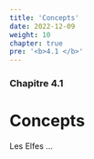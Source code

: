 ```yaml
---
title: 'Concepts'
date: 2022-12-09
weight: 10
chapter: true
pre: '<b>4.1 </b>'
---
```


### Chapitre 4.1

# Concepts

Les Elfes ...
